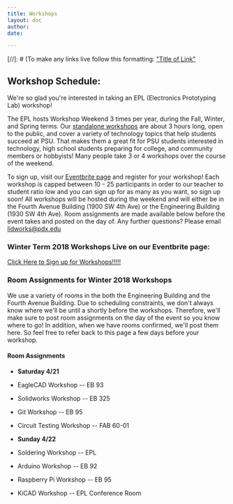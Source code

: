 ```yaml
---
title: Workshops
layout: doc
author: 
date: 

---
```


[//]: # (To make any links live follow this formatting:
["Title of Link"](Link)


## Workshop Schedule:

We're so glad you're interested in taking an EPL (Electronics Prototyping Lab) workshop! 

The EPL hosts Workshop Weekend 3 times per year, during the Fall, Winter, and Spring terms. Our [standalone workshops](https://www.eventbrite.com/o/portland-state-university-electronics-prototyping-lab-epl-11381470478) are about 3 hours long, open to the public, and cover a variety of technology topics that help students succeed at PSU. That makes them a great fit for PSU students interested in technology, high school students preparing for college, and community members or hobbyists! Many people take 3 or 4 workshops over the course of the weekend.

To sign up, visit our [Eventbrite page](https://www.eventbrite.com/o/portland-state-university-electronics-prototyping-lab-epl-11381470478) and register for your workshop! Each workshop is capped between 10 - 25 participants in order to our teacher to student ratio low and you can sign up for as many as you want, so sign up soon! All workshops will be hosted during the weekend and will either be in the Fourth Avenue Building (1900 SW 4th Ave) or the Engineering Building (1930 SW 4th Ave). Room assignments are made available below before the event takes and posted on the day of. Any further questions? Please email <lidworks@pdx.edu>

### Winter Term 2018 Workshops Live on our Eventbrite page: 

[Click Here to Sign up for Workshops!!!!!](https://www.eventbrite.com/o/portland-state-university-electronics-prototyping-lab-epl-11381470478)

### Room Assignments for Winter 2018 Workshops

We use a variety of rooms in the both the Engineering Building and the Fourth Avenue Building. Due to scheduling constraints, we don't always know where we'll be until a shortly before the workshops. Therefore, we'll make sure to post room assignments on the day of the event so you know where to go! In addition, when we have rooms confirmed, we'll post them here. So feel free to refer back to this page a few days before your workshop.

#### Room Assignments
- **Saturday 4/21**
- EagleCAD Workshop -- EB 93
- Solidworks Workshop -- EB 325
- Git Workshop -- EB 95
- Circuit Testing Workshop -- FAB 60-01


- **Sunday 4/22**
- Soldering Workshop -- EPL
- Arduino Workshop -- EB 92
- Raspberry Pi Workshop -- EB 95
- KiCAD Workshop -- EPL Conference Room
